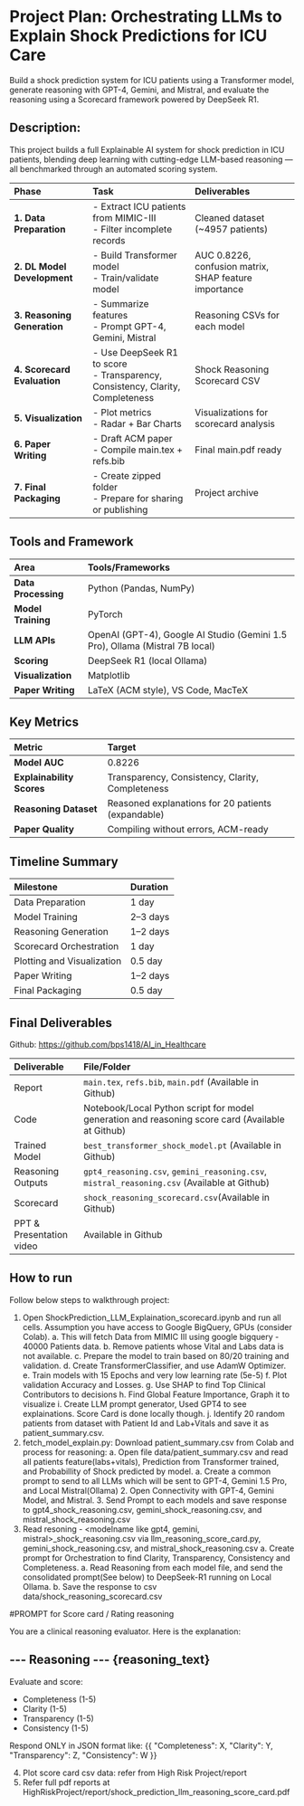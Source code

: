 # Project Plan: Orchestrating LLMs to Explain Shock Predictions for ICU Care

Build a shock prediction system for ICU patients using a Transformer model, generate reasoning with GPT-4, Gemini, and Mistral, and evaluate the reasoning using a Scorecard framework powered by DeepSeek R1.

## Description:
This project builds a full Explainable AI system for shock prediction in ICU patients, blending deep learning with cutting-edge LLM-based reasoning — all benchmarked through an automated scoring system.

| Phase | Task | Deliverables |
|:------|:-----|:-------------|
| **1. Data Preparation** | - Extract ICU patients from MIMIC-III<br> - Filter incomplete records | Cleaned dataset (~4957 patients) |
| **2. DL Model Development** | - Build Transformer model<br> - Train/validate model | AUC 0.8226, confusion matrix, SHAP feature importance |
| **3. Reasoning Generation** | - Summarize features<br> - Prompt GPT-4, Gemini, Mistral | Reasoning CSVs for each model |
| **4. Scorecard Evaluation** | - Use DeepSeek R1 to score<br> - Transparency, Consistency, Clarity, Completeness | Shock Reasoning Scorecard CSV |
| **5. Visualization** | - Plot metrics<br> - Radar + Bar Charts | Visualizations for scorecard analysis |
| **6. Paper Writing** | - Draft ACM paper<br> - Compile main.tex + refs.bib | Final main.pdf ready |
| **7. Final Packaging** | - Create zipped folder<br> - Prepare for sharing or publishing | Project archive |

## Tools and Framework

| Area | Tools/Frameworks |
|:-----|:-----------------|
| **Data Processing** | Python (Pandas, NumPy) |
| **Model Training** | PyTorch |
| **LLM APIs** | OpenAI (GPT-4), Google AI Studio (Gemini 1.5 Pro), Ollama (Mistral 7B local) |
| **Scoring** | DeepSeek R1 (local Ollama) |
| **Visualization** | Matplotlib |
| **Paper Writing** | LaTeX (ACM style), VS Code, MacTeX |

## Key Metrics

| Metric | Target |
|:-------|:-------|
| **Model AUC** | 0.8226 |
| **Explainability Scores** | Transparency, Consistency, Clarity, Completeness |
| **Reasoning Dataset** | Reasoned explanations for 20 patients (expandable) |
| **Paper Quality** | Compiling without errors, ACM-ready |

## Timeline Summary

| Milestone | Duration |
|:----------|:---------|
| Data Preparation | 1 day |
| Model Training | 2–3 days |
| Reasoning Generation | 1–2 days |
| Scorecard Orchestration | 1 day |
| Plotting and Visualization | 0.5 day |
| Paper Writing | 1–2 days |
| Final Packaging | 0.5 day |

## Final Deliverables

Github: https://github.com/bps1418/AI_in_Healthcare

| Deliverable | File/Folder |
|:------------|:------------|
| Report | `main.tex`, `refs.bib`, `main.pdf` (Available in Github) |
| Code | Notebook/Local Python script for model generation and reasoning score card (Available at Github) |
| Trained Model | `best_transformer_shock_model.pt` (Available in Github) |
| Reasoning Outputs | `gpt4_reasoning.csv`, `gemini_reasoning.csv`, `mistral_reasoning.csv` (Available at Github) |
| Scorecard | `shock_reasoning_scorecard.csv`(Available in Github) |
| PPT & Presentation video | Available in Github |

## How to run

Follow below steps to walkthrough project:
1. Open ShockPrediction_LLM_Explaination_scorecard.ipynb and run all cells. Assumption you have access to Google BigQuery, GPUs (consider Colab).
    a. This will fetch Data from MIMIC III using google bigquery - 40000 Patients data.
    b. Remove patients whose Vital and Labs data is not available.
    c. Prepare the model to train based on 80/20 training and validation.
    d. Create TransformerClassifier, and use AdamW Optimizer. 
    e. Train models with 15 Epochs and very low learning rate (5e-5)
    f. Plot validation Accuracy and Losses.
    g. Use SHAP to find Top Clinical Contributors to decisions
    h. Find Global Feature Importance, Graph it to visualize
    i. Create LLM prompt generator, Used GPT4 to see explainations. Score Card is done locally though.
    j. Identify 20 random patients from dataset with Patient Id and Lab+Vitals and save it as patient_summary.csv.
2. fetch_model_explain.py: Download patient_summary.csv from Colab and process for reasoning:
    a. Open file data/patient_summary.csv and read all patients feature(labs+vitals), Prediction from Transformer trained, and Probabillity of Shock predicted by model.
    a. Create a common prompt to send to all LLMs which will be sent to GPT-4, Gemini 1.5 Pro, and Local Mistral(Ollama)
    2. Open Connectivity with GPT-4, Gemini Model, and Mistral.
    3. Send Prompt to each models and save response to gpt4_shock_reasoning.csv, gemini_shock_reasoning.csv, and mistral_shock_reasoning.csv
3. Read resoning - <modelname like gpt4, gemini, mistral>_shock_reasoning.csv via llm_reasoning_score_card.py, gemini_shock_reasoning.csv, and mistral_shock_reasoning.csv
    a. Create prompt for Orchestration to find Clarity, Transparency, Consistency and Completeness.
    a. Read Reasoning from each model file, and send the consolidated prompt(See below) to DeepSeek-R1 running on Local Ollama.
    b. Save the response to csv data/shock_reasoning_scorecard.csv

#PROMPT for Score card / Rating reasoning

You are a clinical reasoning evaluator.
Here is the explanation:

--- Reasoning ---
{reasoning_text}
-------------------

Evaluate and score:
- Completeness (1-5)
- Clarity (1-5)
- Transparency (1-5)
- Consistency (1-5)

Respond ONLY in JSON format like:
{{
    "Completeness": X,
    "Clarity": Y,
    "Transparency": Z,
    "Consistency": W
}}

4. Plot score card csv data: 
    refer from High Risk Project/report
5. Refer full pdf reports at
  HighRiskProject/report/shock_prediction_llm_reasoning_score_card.pdf
